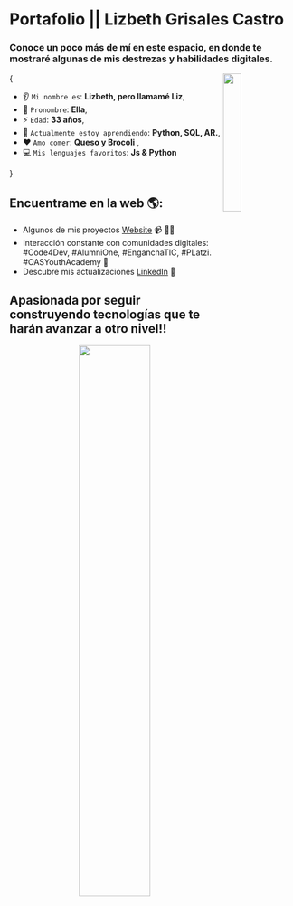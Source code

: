# Portafolio || Lizbeth Grisales Castro

### Conoce un poco más de mí en este espacio, en donde te mostraré algunas de mis destrezas y habilidades digitales.

<img align='right' src='https://octodex.github.com/daftpunktocat-thomas.png' width='25%'>  

{  

* 👂 `Mi nombre es`: **Lizbeth, pero llamamé Liz**,
* 👩 `Pronombre`: **Ella**,
* ⚡ `Edad`: **33 años**,
* 🌱 `Actualmente estoy aprendiendo`: **Python, SQL, AR.**,
* ❤️ `Amo comer`: **Queso y Brocoli**  ,
* 💻 `Mis lenguajes favoritos`: **Js & Python**  

}

## Encuentrame en la web 🌎: 
- Algunos de mis proyectos <a href="https://portafoliolizbethgrisales.netlify.app/">Website</a> 📹 ✍🏾
- Interacción constante con comunidades digitales: #Code4Dev, #AlumniOne, #EnganchaTIC, #PLatzi. #OASYouthAcademy  🏓
- Descubre mis actualizaciones <a href="https://www.linkedin.com/in/lizbeth-grisales-castro/">LinkedIn</a> 💼

## Apasionada por seguir construyendo tecnologías que te harán avanzar a otro nivel!!

<img align='right' src='https://octodex.github.com/mona-the-rivetertocat.png' width='50%'>  
